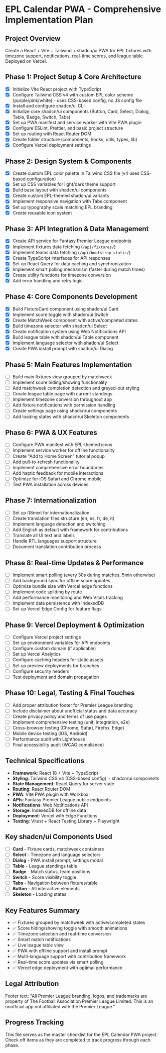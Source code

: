 # EPL Calendar PWA - Comprehensive Implementation Plan

## Project Overview
Create a React + Vite + Tailwind + shadcn/ui PWA for EPL fixtures with timezone support, notifications, real-time scores, and league table. Deployed on Vercel.

## Phase 1: Project Setup & Core Architecture
- [x] Initialize Vite React project with TypeScript
- [x] Configure Tailwind CSS v4 with custom EPL color scheme (purple/pink/white) - uses CSS-based config, no JS config file
- [x] Install and configure shadcn/ui CLI
- [x] Initialize core shadcn/ui components (Button, Card, Select, Dialog, Table, Badge, Switch, Tabs)
- [x] Set up PWA manifest and service worker with Vite PWA plugin
- [x] Configure ESLint, Prettier, and basic project structure
- [x] Set up routing with React Router DOM
- [x] Create folder structure (components, hooks, utils, types, lib)
- [x] Configure Vercel deployment settings

## Phase 2: Design System & Components
- [x] Create custom EPL color palette in Tailwind CSS file (v4 uses CSS-based configuration)
- [x] Set up CSS variables for light/dark theme support
- [x] Build base layout with shadcn/ui components
- [x] Create custom EPL-themed shadcn/ui variants
- [x] Implement responsive navigation with Tabs component
- [x] Set up typography scale matching EPL branding
- [x] Create reusable icon system

## Phase 3: API Integration & Data Management
- [x] Create API service for Fantasy Premier League endpoints
- [x] Implement fixtures data fetching (`/api/fixtures/`)
- [x] Implement teams data fetching (`/api/bootstrap-static/`)
- [x] Create TypeScript interfaces for API responses
- [x] Set up React Query for data caching and synchronization
- [x] Implement smart polling mechanism (faster during match times)
- [x] Create utility functions for timezone conversion
- [x] Add error handling and retry logic

## Phase 4: Core Components Development
- [x] Build FixtureCard component using shadcn/ui Card
- [x] Implement score toggle with shadcn/ui Switch
- [x] Create MatchWeek component with active/completed states
- [x] Build timezone selector with shadcn/ui Select
- [x] Create notification system using Web Notifications API
- [x] Build league table with shadcn/ui Table component
- [x] Implement language selector with shadcn/ui Select
- [x] Create PWA install prompt with shadcn/ui Dialog

## Phase 5: Main Features Implementation
- [ ] Build main fixtures view grouped by matchweek
- [ ] Implement score hiding/showing functionality
- [ ] Add matchweek completion detection and greyed-out styling
- [ ] Create league table page with current standings
- [ ] Implement timezone conversion throughout app
- [ ] Add fixture notifications with permission handling
- [ ] Create settings page using shadcn/ui components
- [ ] Add loading states with shadcn/ui Skeleton components

## Phase 6: PWA & UX Features
- [ ] Configure PWA manifest with EPL-themed icons
- [ ] Implement service worker for offline functionality
- [ ] Create "Add to Home Screen" tutorial popup
- [ ] Add pull-to-refresh functionality
- [ ] Implement comprehensive error boundaries
- [ ] Add haptic feedback for mobile interactions
- [ ] Optimize for iOS Safari and Chrome mobile
- [ ] Test PWA installation across devices

## Phase 7: Internationalization
- [ ] Set up i18next for internationalization
- [ ] Create translation files structure (en, es, fr, de, it)
- [ ] Implement language detection and switching
- [ ] Add English as default with framework for contributions
- [ ] Translate all UI text and labels
- [ ] Handle RTL languages support structure
- [ ] Document translation contribution process

## Phase 8: Real-time Updates & Performance
- [ ] Implement smart polling (every 30s during matches, 5min otherwise)
- [ ] Add background sync for offline score updates
- [ ] Optimize bundle size with Vercel edge functions
- [ ] Implement code splitting by route
- [ ] Add performance monitoring and Web Vitals tracking
- [ ] Implement data persistence with IndexedDB
- [ ] Set up Vercel Edge Config for feature flags

## Phase 9: Vercel Deployment & Optimization
- [ ] Configure Vercel project settings
- [ ] Set up environment variables for API endpoints
- [ ] Configure custom domain (if applicable)
- [ ] Set up Vercel Analytics
- [ ] Configure caching headers for static assets
- [ ] Set up preview deployments for branches
- [ ] Configure security headers
- [ ] Test deployment and domain propagation

## Phase 10: Legal, Testing & Final Touches
- [ ] Add proper attribution footer for Premier League branding
- [ ] Include disclaimer about unofficial status and data accuracy
- [ ] Create privacy policy and terms of use pages
- [ ] Implement comprehensive testing (unit, integration, e2e)
- [ ] Cross-browser testing (Chrome, Safari, Firefox, Edge)
- [ ] Mobile device testing (iOS, Android)
- [ ] Performance audit with Lighthouse
- [ ] Final accessibility audit (WCAG compliance)

## Technical Specifications
- **Framework**: React 18 + Vite + TypeScript
- **Styling**: Tailwind CSS v4 (CSS-based config) + shadcn/ui components
- **State Management**: React Query for server state
- **Routing**: React Router DOM
- **PWA**: Vite PWA plugin with Workbox
- **APIs**: Fantasy Premier League public endpoints
- **Notifications**: Web Notifications API
- **Storage**: IndexedDB for offline data
- **Deployment**: Vercel with Edge Functions
- **Testing**: Vitest + React Testing Library + Playwright

## Key shadcn/ui Components Used
- [ ] **Card** - Fixture cards, matchweek containers
- [ ] **Select** - Timezone and language selectors
- [ ] **Dialog** - PWA install prompt, settings modal
- [ ] **Table** - League standings table
- [ ] **Badge** - Match status, team positions
- [ ] **Switch** - Score visibility toggle
- [ ] **Tabs** - Navigation between fixtures/table
- [ ] **Button** - All interactive elements
- [ ] **Skeleton** - Loading states

## Key Features Summary
- ✅ Fixtures grouped by matchweek with active/completed states
- ✅ Score hiding/showing toggle with smooth animations
- ✅ Timezone selection and real-time conversion
- ✅ Smart match notifications
- ✅ Live league table view
- ✅ PWA with offline support and install prompt
- ✅ Multi-language support with contribution framework
- ✅ Real-time score updates via smart polling
- ✅ Vercel edge deployment with optimal performance

## Legal Attribution
Footer text: "All Premier League branding, logos, and trademarks are property of The Football Association Premier League Limited. This is an unofficial app not affiliated with the Premier League."

## Progress Tracking
This file serves as the master checklist for the EPL Calendar PWA project. Check off items as they are completed to track progress through each phase.